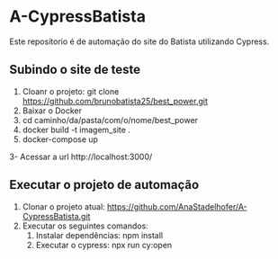 # A-CypressBatista
Este reposítorio é de automação do site do Batista utilizando Cypress.

## Subindo o site de teste

1. Cloanr o projeto: git clone https://github.com/brunobatista25/best_power.git
2. Baixar o Docker
  1. cd caminho/da/pasta/com/o/nome/best_power
  2. docker build -t  imagem_site  .
  3. docker-compose up
     
3- Acessar a url http://localhost:3000/

## Executar o projeto de automação

1. Clonar o projeto atual: https://github.com/AnaStadelhofer/A-CypressBatista.git
2. Executar os seguintes comandos:
   1. Instalar dependências: npm install
   2. Executar o cypress: npx run cy:open


